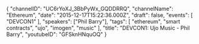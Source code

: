 {
    "channelID": "UC6rYoXJ_3BbPyWx_GQDDRRQ",
    "channelName": "Ethereum",
    "date": "2015-12-17T15:22:36.000Z",
    "draft": false,
    "events": [
        "DEVCON1"
    ],
    "speakers": ["Phil Barry"],
    "tags": [
        "ethereum",
        "smart contracts",
        "ujo",
        "imogen",
        "music"
    ],
    "title": "DEVCON1: Ujo Music - Phil Barry",
    "youtubeID": "GFSknHNquOQ"
}
